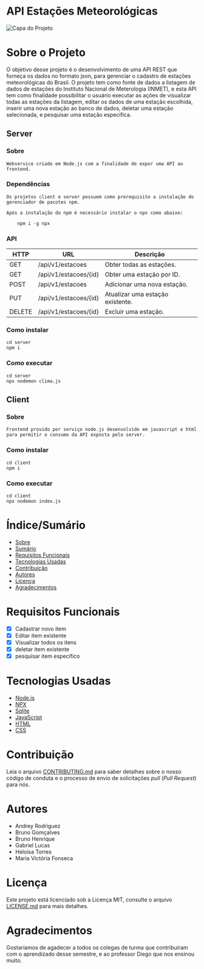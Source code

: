 # API Estações Meteorológicas

![Capa do Projeto](https://www.astera.com/wp-content/uploads/2020/01/rest.png)

# Sobre o Projeto

O objetivo desse projeto é o desenvolvimento de uma API REST que forneça os dados no formato json, para gerenciar o cadastro de estações meteorológicas do Brasil. O projeto tem como fonte de dados a listagem de dados de estações do Instituto Nacional de Meterologia (INMET), e esta API tem como finalidade possibilitar o usuário executar as ações de visualizar todas as estações da listagem, editar os dados de uma estação escolhida, inserir uma nova estação ao banco de dados, deletar uma estação selecionada, e pesquisar uma estação específica.

## Server

### Sobre
    Webservice criado em Node.js com a finalidade de expor uma API ao frontend. 

### Dependências
    Os projetos client e server possuem como prerequisito a instalação do gerenciador de pacotes npm.

    Após a instalação do npm é necessário instalar o npx como abaixo:

```
    npm i -g npx
```

### API

|HTTP| URL  | Descrição  | 
|---|---|---|
| GET  | /api/v1/estacoes  | Obter todas as estações.| 
| GET  |  /api/v1/estacoes/{id} | Obter uma estação por ID. |  
| POST | /api/v1/estacoes | Adicionar uma nova estação. |  
| PUT | /api/v1/estacoes/{id} | Atualizar uma estação existente.|  
| DELETE | /api/v1/estacoes/{id} | Excluir uma estação.|  


### Como instalar

    cd server 
    npm i

### Como executar

    cd server 
    npx nodemon clima.js

## Client

### Sobre

    Frontend provido por serviço node.js desenvolvido em javascript e html para permitir o consumo da API exposta pelo server. 

### Como instalar

    cd client 
    npm i

### Como executar

    cd client 
    npx nodemon index.js


# Índice/Sumário

* [Sobre](#sobre-o-projeto)
* [Sumário](#índice/sumário)
* [Requisitos Funcionais](#requisitos-funcionais)
* [Tecnologias Usadas](#tecnologias-usadas)
* [Contribuição](#contribuição)
* [Autores](#autores)
* [Licença](#licença)
* [Agradecimentos](#agradecimentos)


# Requisitos Funcionais 

- [x] Cadastrar novo item
- [x] Editar item existente
- [x] Visualizar todos os itens
- [x] deletar item existente
- [x] pesquisar item específico

# Tecnologias Usadas

- [Node.js](https://nodejs.org/en/)
- [NPX](https://www.npmjs.com/package/npx)
- [Sqlite](https://www.sqlite.org/index.html)
- [JavaScript](https://www.javascript.com/)
- [HTML](https://developer.mozilla.org/pt-BR/docs/Web/HTML)
- [CSS](https://developer.mozilla.org/pt-BR/docs/Web/CSS)

# Contribuição

Leia o arquivo [CONTRIBUTING.md](CONTRIBUTING.md) para saber detalhes sobre o nosso código de conduta e o processo de envio de solicitações *pull* (*Pull Request*) para nós.

# Autores

* Andrey Rodriguez
* Bruno Gomçalves
* Bruno Henrique
* Gabriel Lucas
* Heloísa Torres
* Maria Victória Fonseca

# Licença

Este projeto está licenciado sob a Licença MIT,  consulte o arquivo [LICENSE.md](LICENSE.md) para mais detalhes.

# Agradecimentos

Gostaríamos de agadecer a todos os colegas de turma que contribuiram com o aprendizado desse semestre, e ao professor Diego que nos ensinou muito.

